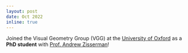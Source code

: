 ```yaml
---
layout: post
date: Oct 2022 
inline: true
---
```


Joined the Visual Geometry Group (VGG) at the [University of Oxford](https://www.ox.ac.uk) as a **PhD student** with [Prof. Andrew Zisserman](https://scholar.google.com/citations?user=UZ5wscMAAAAJ&hl=en)!
